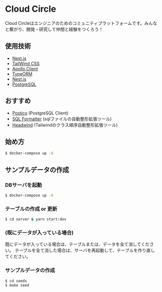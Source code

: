 # Cloud Circle

Cloud Circleはエンジニアのためのコミュニティプラットフォームです。みんなと繋がり、開発・研究して仲間と経験をつくろう！

## 使用技術

- [Next.js](https://nextjs.org/)
- [TailWind CSS](https://tailwindcss.com/docs)
- [Apollo Client](https://www.apollographql.com/docs/react)
- [TypeORM](https://typeorm.io/#/)
- [Nest.js](https://docs.nestjs.com/)
- [PostgreSQL](https://www.postgresql.org/docs/)

## おすすめ

- [Postico](https://eggerapps.at/postico/) (PostgreSQL Client)
- [SQL Formatter](https://marketplace.visualstudio.com/items?itemName=adpyke.vscode-sql-formatter) (sqlファイルの自動整形拡張ツール)
- [Headwind](https://marketplace.visualstudio.com/items?itemName=heybourn.headwind) (Tailwindのクラス順序自動整形拡張ツール)

## 始め方

```bash
$ docker-compose up -d
```

## サンプルデータの作成

### DBサーバを起動
```bash
$ docker-compose up -d
```

### テーブルの作成 or 更新
```bash
$ cd server & yarn start:dev
```

### (既にデータが入っている場合)
既にデータが入っている場合は、テーブルまたは、データを全て消してください。
テーブルを全て消した場合は、サーバを再起動して、テーブルを作り直してください。

### サンプルデータの作成
```bash
$ cd seeds
$ make seed
```